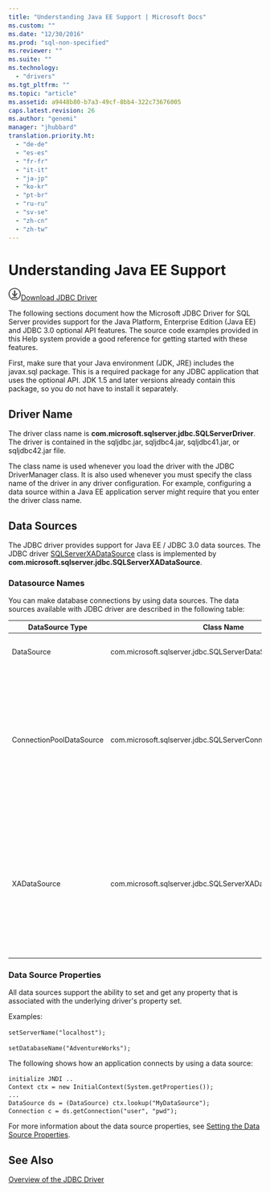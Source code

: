 ```yaml
---
title: "Understanding Java EE Support | Microsoft Docs"
ms.custom: ""
ms.date: "12/30/2016"
ms.prod: "sql-non-specified"
ms.reviewer: ""
ms.suite: ""
ms.technology: 
  - "drivers"
ms.tgt_pltfrm: ""
ms.topic: "article"
ms.assetid: a9448b80-b7a3-49cf-8bb4-322c73676005
caps.latest.revision: 26
ms.author: "genemi"
manager: "jhubbard"
translation.priority.ht: 
  - "de-de"
  - "es-es"
  - "fr-fr"
  - "it-it"
  - "ja-jp"
  - "ko-kr"
  - "pt-br"
  - "ru-ru"
  - "sv-se"
  - "zh-cn"
  - "zh-tw"
---
```

# Understanding Java EE Support
![Download](../../ssdt/media/download.png)[Download JDBC Driver](http://go.microsoft.com/fwlink/?LinkId=245496)

  The following sections document how the Microsoft JDBC Driver for SQL Server provides support for the Java Platform, Enterprise Edition (Java EE) and JDBC 3.0 optional API features. The source code examples provided in this Help system provide a good reference for getting started with these features.  
  
 First, make sure that your Java environment (JDK, JRE) includes the javax.sql package. This is a required package for any JDBC application that uses the optional API. JDK 1.5 and later versions already contain this package, so you do not have to install it separately.  
  
## Driver Name  
 The driver class name is **com.microsoft.sqlserver.jdbc.SQLServerDriver**. The driver is contained in the sqljdbc.jar, sqljdbc4.jar, sqljdbc41.jar, or sqljdbc42.jar file.  
  
 The class name is used whenever you load the driver with the JDBC DriverManager class. It is also used whenever you must specify the class name of the driver in any driver configuration. For example, configuring a data source within a Java EE application server might require that you enter the driver class name.  
  
## Data Sources  
 The JDBC driver provides support for Java EE / JDBC 3.0 data sources. The JDBC driver [SQLServerXADataSource](../../connect/jdbc/reference/sqlserverxadatasource-class.md) class is implemented by **com.microsoft.sqlserver.jdbc.SQLServerXADataSource**.  
  
### Datasource Names  
 You can make database connections by using data sources. The data sources available with JDBC driver are described in the following table:  
  
|DataSource Type|Class Name|Description|  
|---------------------|----------------|-----------------|  
|DataSource|com.microsoft.sqlserver.jdbc.SQLServerDataSource|The non pooling data source.|  
|ConnectionPoolDataSource|com.microsoft.sqlserver.jdbc.SQLServerConnectionPoolDataSource|The data source to configure JAVA EE application server connection pools. Typically used when the application runs within a JAVA EE application server.|  
|XADataSource|com.microsoft.sqlserver.jdbc.SQLServerXADataSource|The data source to configure JAVA EE XA data sources. Typically used when the application runs within a JAVA EE application server and an XA transaction manager.|  
  
### Data Source Properties  
 All data sources support the ability to set and get any property that is associated with the underlying driver's property set.  
  
 Examples:  
  
 `setServerName("localhost");`  
  
 `setDatabaseName("AdventureWorks");`  
  
 The following shows how an application connects by using a data source:  
  
```  
initialize JNDI ..  
Context ctx = new InitialContext(System.getProperties());  
...  
DataSource ds = (DataSource) ctx.lookup("MyDataSource");  
Connection c = ds.getConnection("user", "pwd");  
```  
  
 For more information about the data source properties, see [Setting the Data Source Properties](../../connect/jdbc/setting-the-data-source-properties.md).  
  
## See Also  
 [Overview of the JDBC Driver](../../connect/jdbc/overview-of-the-jdbc-driver.md)  
  
  